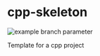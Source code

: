 # cpp-skeleton

![example branch parameter](https://https://github.com/HknaMtata/cpp-skeleton/.github/workflows/manual.yml/badge.svg?branch=main)

Template for a cpp project
